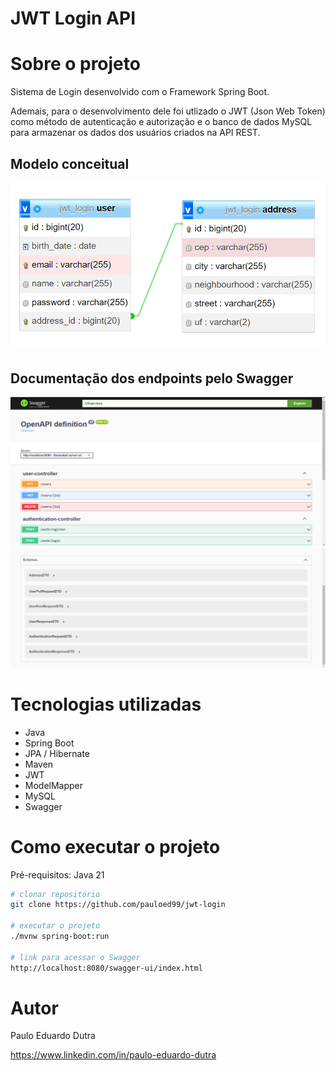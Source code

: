 # JWT Login API

# Sobre o projeto

Sistema de Login desenvolvido com o Framework Spring Boot. 

Ademais, para o desenvolvimento dele foi utlizado o JWT (Json Web Token) como método de autenticação e autorização e o banco de dados MySQL para armazenar os dados dos usuários criados na API REST.

## Modelo conceitual
![Modelo_Conceitual](https://github.com/pauloed99/jwt-login/blob/master/src/main/resources/static/readme/database-representation.png)

## Documentação dos endpoints pelo Swagger
![Swagger_1](https://github.com/pauloed99/jwt-login/blob/master/src/main/resources/static/readme/swagger-1.png)
![Swagger_2](https://github.com/pauloed99/jwt-login/blob/master/src/main/resources/static/readme/swagger-2.png)

# Tecnologias utilizadas
- Java
- Spring Boot
- JPA / Hibernate
- Maven
- JWT
- ModelMapper
- MySQL
- Swagger

# Como executar o projeto

Pré-requisitos: Java 21

```bash
# clonar repositório
git clone https://github.com/pauloed99/jwt-login

# executar o projeto
./mvnw spring-boot:run

# link para acessar o Swagger
http://localhost:8080/swagger-ui/index.html
```

# Autor

Paulo Eduardo Dutra

https://www.linkedin.com/in/paulo-eduardo-dutra